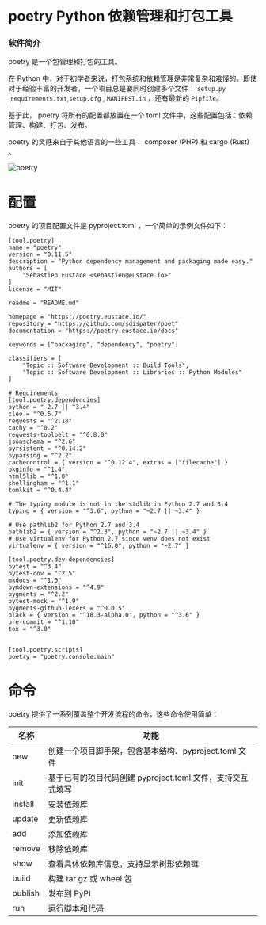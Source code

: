 # poetry Python 依赖管理和打包工具

### 软件简介

poetry 是一个包管理和打包的工具。

在 Python 中，对于初学者来说，打包系统和依赖管理是非常复杂和难懂的。即使对于经验丰富的开发者，一个项目总是要同时创建多个文件： `setup.py` ,`requirements.txt`,`setup.cfg` , `MANIFEST.in` ，还有最新的 `Pipfile`。

基于此， poetry 将所有的配置都放置在一个 toml 文件中，这些配置包括：依赖管理、构建、打包、发布。

poetry 的灵感来自于其他语言的一些工具： composer (PHP) 和 cargo (Rust) 。

![poetry](https://static.oschina.net/uploads/img/201809/18140749_I7Es.gif)

# 配置

poetry 的项目配置文件是 pyproject.toml ，一个简单的示例文件如下：

```
[tool.poetry]
name = "poetry"
version = "0.11.5"
description = "Python dependency management and packaging made easy."
authors = [
    "Sébastien Eustace <sebastien@eustace.io>"
]
license = "MIT"

readme = "README.md"

homepage = "https://poetry.eustace.io/"
repository = "https://github.com/sdispater/poet"
documentation = "https://poetry.eustace.io/docs"

keywords = ["packaging", "dependency", "poetry"]

classifiers = [
    "Topic :: Software Development :: Build Tools",
    "Topic :: Software Development :: Libraries :: Python Modules"
]

# Requirements
[tool.poetry.dependencies]
python = "~2.7 || ^3.4"
cleo = "^0.6.7"
requests = "^2.18"
cachy = "^0.2"
requests-toolbelt = "^0.8.0"
jsonschema = "^2.6"
pyrsistent = "^0.14.2"
pyparsing = "^2.2"
cachecontrol = { version = "^0.12.4", extras = ["filecache"] }
pkginfo = "^1.4"
html5lib = "^1.0"
shellingham = "^1.1"
tomlkit = "^0.4.4"

# The typing module is not in the stdlib in Python 2.7 and 3.4
typing = { version = "^3.6", python = "~2.7 || ~3.4" }

# Use pathlib2 for Python 2.7 and 3.4
pathlib2 = { version = "^2.3", python = "~2.7 || ~3.4" }
# Use virtualenv for Python 2.7 since venv does not exist
virtualenv = { version = "^16.0", python = "~2.7" }

[tool.poetry.dev-dependencies]
pytest = "^3.4"
pytest-cov = "^2.5"
mkdocs = "^1.0"
pymdown-extensions = "^4.9"
pygments = "^2.2"
pytest-mock = "^1.9"
pygments-github-lexers = "^0.0.5"
black = { version = "^18.3-alpha.0", python = "^3.6" }
pre-commit = "^1.10"
tox = "^3.0"


[tool.poetry.scripts]
poetry = "poetry.console:main"
```

# 命令

poetry 提供了一系列覆盖整个开发流程的命令，这些命令使用简单：

| 名称    | 功能                                                       |
| ------- | ---------------------------------------------------------- |
| new     | 创建一个项目脚手架，包含基本结构、pyproject.toml 文件      |
| init    | 基于已有的项目代码创建 pyproject.toml 文件，支持交互式填写 |
| install | 安装依赖库                                                 |
| update  | 更新依赖库                                                 |
| add     | 添加依赖库                                                 |
| remove  | 移除依赖库                                                 |
| show    | 查看具体依赖库信息，支持显示树形依赖链                     |
| build   | 构建 tar.gz 或 wheel 包                                    |
| publish | 发布到 PyPI                                                |
| run     | 运行脚本和代码                                             |

[poetry Python 依赖管理和打包工具]:https://www.oschina.net/p/poetry?hmsr=aladdin1e1

